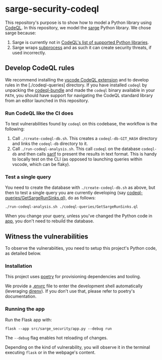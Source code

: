 # sarge-security-codeql

This repository's purpose is to show how to model a Python library using [CodeQL](https://codeql.github.com/). In this repository, we model the [sarge](https://github.com/vsajip/sarge) Python library. We chose sarge because:

1. Sarge is currently not in [CodeQL's list of supported Python libraries](https://github.com/github/codeql/tree/main/python/ql/lib/semmle/python/frameworks).
1. Sarge wraps [subprocess](https://docs.python.org/3/library/subprocess.html) and as such it can create security threats, if used incorrectly.

## Develop CodeQL rules

We recommend installing the [vscode CodeQL extension](https://marketplace.visualstudio.com/items?itemName=GitHub.vscode-codeql) and to develop rules in the [./codeql-queries] directory. If you have installed `codeql` by unpacking the [codeql-bundle](https://github.com/github/codeql-action/releases) and made the `codeql` binary available in your `PATH`, you should have support for navigating the CodeQL standard library from an editor launched in this repository.

### Run CodeQL like the CI does

To test vulnerabilities found by `codeql` on this codebase, the workflow is the following:

1. Call `./create-codeql-db.sh`. This creates a `codeql-db-GIT_HASH` directory and links the `codeql-db` directory to it.
1. Call `./run-codeql-analysis.sh`. This call `codeql` on the database `codeql-db` and then calls [sarif](https://github.com/microsoft/sarif-tools) to present the results in text format. This is handy to locally test on the CLI (as opposed to launching queries within vscode, which can be flaky).

### Test a single query

You need to create the database with `./create-codeql-db.sh` as above, but then to test
a single query you are currently developing (say [codeql-queries/GetSargeRunSinks.ql](./codeql-queries/GetSargeRunSinks.ql)), do as follows:

```shell
./run-codeql-analysis.sh ./codeql-queries/GetSargeRunSinks.ql
```

When you change your query, unless you've changed the Python code in [app](./app), you don't need to rebuild the database.

## Witness the vulnerabilities

To observe the vulnerabiities, you need to setup this project's Python code, as detailed below.

### Installation

This project uses [poetry](https://python-poetry.org/) for provisioning dependencies and tooling.

We provide a [.envrc](./envrc) file to enter the development shell automatically
(leveraging [direnv](https://direnv.net)). If you don't use that, please refer to poetry's documentation.

### Running the app

Run the Flask app with:

```shell
flask --app src/sarge_security/app.py --debug run
```

The `--debug` flag enables hot reloading of changes.

Depending on the kind of vulnerability, you will observe it in the terminal executing `flask` or in the webpage's content.
